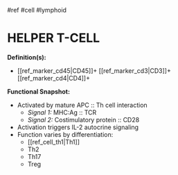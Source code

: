 #ref #cell #lymphoid 

# HELPER T-CELL

**Definition(s):**
- [[ref_marker_cd45|CD45]]+ [[ref_marker_cd3|CD3]]+ [[ref_marker_cd4|CD4]]+

**Functional Snapshot:**
- Activated by mature APC :: Th cell interaction
	- *Signal 1:* MHC:Ag :: TCR
	- *Signal 2:* Costimulatory protein :: CD28
- Activation triggers IL-2 autocrine signaling
- Function varies by differentiation:
	- [[ref_cell_th1|Th1]]
	- Th2
	- Th17
	- Treg